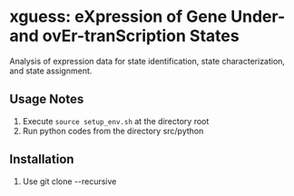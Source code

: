 # xguess: eXpression of Gene Under- and ovEr-tranScription States
Analysis of expression data for state identification, state characterization, and state assignment.

## Usage Notes
1. Execute ``source setup_env.sh`` at the directory root
1. Run python codes from the directory src/python

## Installation
1. Use git clone --recursive <repository path>


